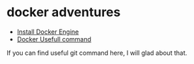 # docker adventures

- [Install Docker Engine](https://github.com/mohsenet/docker_adv/tree/main/adventures/install_docker_engine)
- [Docker Usefull command](https://github.com/mohsenet/docker_adv/tree/main/adventures/docker_usefull_command)

If you can find useful git command here, I will glad about that.
